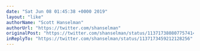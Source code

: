 ```yaml
---
date: "Sat Jun 08 01:45:38 +0000 2019"
layout: "like"
authorName: "Scott Hanselman"
authorUrl: "https://twitter.com/shanselman"
originalPost: "https://twitter.com/shanselman/status/1137173808077574149"
inReplyTo: "https://twitter.com/shanselman/status/1137173459212128256"
---
```

